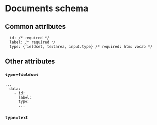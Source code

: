 # Documents schema


## Common attributes
```
  id: /* required */
  label: /* required */
  type: {fieldset, textarea, input.type} /* required: html vocab */
```
## Other attributes
### ```type=fieldset```
```
...
  data:
    - id:
      label:
      type:
      ...
```

### ```type=text```
